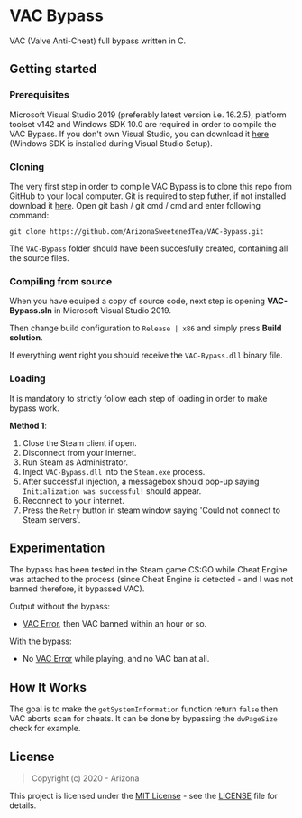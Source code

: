 # VAC Bypass

VAC (Valve Anti-Cheat) full bypass written in C.

## Getting started

### Prerequisites
Microsoft Visual Studio 2019 (preferably latest version i.e. 16.2.5), platform toolset v142 and Windows SDK 10.0 are required in order to compile the VAC Bypass. If you don't own Visual Studio, you can download it [here](https://visualstudio.microsoft.com/) (Windows SDK is installed during Visual Studio Setup).

### Cloning
The very first step in order to compile VAC Bypass is to clone this repo from GitHub to your local computer. Git is required to step futher, if not installed download it [here](https://git-scm.com). Open git bash / git cmd / cmd and enter following command:
```
git clone https://github.com/ArizonaSweetenedTea/VAC-Bypass.git
```
The `VAC-Bypass` folder should have been succesfully created, containing all the source files.

### Compiling from source
When you have equiped a copy of source code, next step is opening **VAC-Bypass.sln** in Microsoft Visual Studio 2019.

Then change build configuration to `Release | x86` and simply press **Build solution**.

If everything went right you should receive the `VAC-Bypass.dll`  binary file.

### Loading

It is mandatory to strictly follow each step of loading in order to make bypass work.

**Method 1**:
1. Close the Steam client if open.
1. Disconnect from your internet.
1. Run Steam as Administrator.
1. Inject `VAC-Bypass.dll` into the `Steam.exe` process.
1. After successful injection, a messagebox should pop-up saying `Initialization was successful!` should appear.
1. Reconnect to your internet.
1. Press the `Retry` button in steam window saying 'Could not connect to Steam servers'.

## Experimentation
The bypass has been tested in the Steam game CS:GO while Cheat Engine was attached to the process (since Cheat Engine is detected - and I was not banned therefore, it bypassed VAC).

Output without the bypass:
* [VAC Error](https://support.steampowered.com/kb_article.php?ref=2117-ilzv-2837), then VAC banned within an hour or so.

With the bypass:
* No [VAC Error](https://support.steampowered.com/kb_article.php?ref=2117-ilzv-2837) while playing, and no VAC ban at all.

## How It Works
The goal is to make the `getSystemInformation` function return `false` then VAC aborts scan for cheats. It can be done by bypassing the `dwPageSize` check for example.

## License
> Copyright (c) 2020 - Arizona

This project is licensed under the [MIT License](https://opensource.org/licenses/mit-license.php) - see the [LICENSE](LICENSE) file for details.
